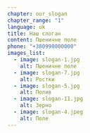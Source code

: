```yaml
---
chapter: our_slogan
chapter_range: "1"
language: uk
title: Наш слоган
content: Пшеничне поле
phone: "+380990000000"
images_list:
  - image: slogan-1.jpg
    alt: Пшеничне поле
  - image: slogan-7.jpg
    alt: Ростки
  - image: slogan-5.jpg
    alt: Полив
  - image: slogan-11.jpg
    alt: Зерно
  - image: slogan-4.jpeg
    alt: Поле
---
```

